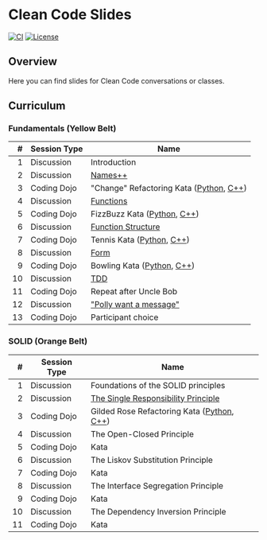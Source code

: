 # Clean Code Slides

[![CI](https://github.com/Coding-Cuddles/slides/actions/workflows/main.yml/badge.svg)](https://github.com/Coding-Cuddles/slides/actions/workflows/main.yml)
[![License](https://img.shields.io/github/license/Coding-Cuddles/slides)](https://github.com/Coding-Cuddles/slides/blob/main/LICENSE.txt)

## Overview

Here you can find slides for Clean Code conversations or classes.

## Curriculum

### Fundamentals (Yellow Belt)

|   # | Session Type | Name                                                                   |
|----:|--------------|------------------------------------------------------------------------|
|   1 | Discussion   | Introduction                                                           |
|   2 | Discussion   | [Names++](fundamentals/02-names.md)                                    |
|   3 | Coding Dojo  | "Change" Refactoring Kata ([Python][change-python], [C++][change-cpp]) |
|   4 | Discussion   | [Functions](fundamentals/04-functions.md)                              |
|   5 | Coding Dojo  | FizzBuzz Kata ([Python][fizzbuzz-python], [C++][fizzbuzz-cpp])         |
|   6 | Discussion   | [Function Structure](fundamentals/06-function-structure.md)            |
|   7 | Coding Dojo  | Tennis Kata ([Python][tennis-python], [C++][tennis-cpp])               |
|   8 | Discussion   | [Form](fundamentals/08-form.md)                                        |
|   9 | Coding Dojo  | Bowling Kata ([Python][bowling-python], [C++][bowling-cpp])            |
|  10 | Discussion   | [TDD](fundamentals/10-tdd.md)                                          |
|  11 | Coding Dojo  | Repeat after Uncle Bob                                                 |
|  12 | Discussion   | ["Polly want a message"](fundamentals/12-polly.md)                     |
|  13 | Coding Dojo  | Participant choice                                                     |

[change-python]: https://github.com/Coding-Cuddles/change-refactoring-python-kata
[change-cpp]: https://github.com/Coding-Cuddles/change-refactoring-cpp-kata
[fizzbuzz-python]: https://github.com/Coding-Cuddles/fizzbuzz-python-kata
[fizzbuzz-cpp]: https://github.com/Coding-Cuddles/fizzbuzz-cpp-kata
[tennis-python]: https://github.com/Coding-Cuddles/tennis-python-kata
[tennis-cpp]: https://github.com/Coding-Cuddles/tennis-cpp-kata
[bowling-python]: https://github.com/Coding-Cuddles/bowling-python-kata
[bowling-cpp]: https://github.com/Coding-Cuddles/bowling-cpp-kata

### SOLID (Orange Belt)

|   # | Session Type | Name                                                   |
|----:|--------------|--------------------------------------------------------|
|   1 | Discussion   | Foundations of the SOLID principles                    |
|   2 | Discussion   | [The Single Responsibility Principle](solid/02-srp.md) |
|   3 | Coding Dojo  | Gilded Rose Refactoring Kata ([Python][gilded-rose-python], [C++][gilded-rose-cpp]) |
|   4 | Discussion   | The Open-Closed Principle                              |
|   5 | Coding Dojo  | Kata                                                   |
|   6 | Discussion   | The Liskov Substitution Principle                      |
|   7 | Coding Dojo  | Kata                                                   |
|   8 | Discussion   | The Interface Segregation Principle                    |
|   9 | Coding Dojo  | Kata                                                   |
|  10 | Discussion   | The Dependency Inversion Principle                     |
|  11 | Coding Dojo  | Kata                                                   |

[gilded-rose-python]: https://github.com/Coding-Cuddles/gilded-rose-refactoring-python-kata
[gilded-rose-cpp]: https://github.com/Coding-Cuddles/gilded-rose-refactoring-cpp-kata

